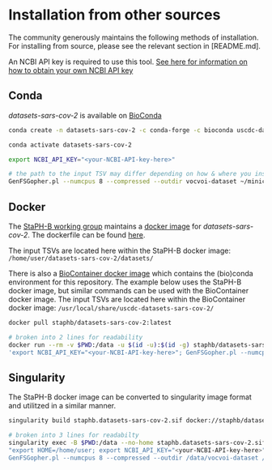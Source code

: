 # Installation from other sources

The community generously maintains the following methods of installation.
For installing from source, please see the relevant section in [README.md].

An NCBI API key is required to use this tool. [See here for information on how to obtain your own NCBI API key](https://ncbiinsights.ncbi.nlm.nih.gov/2017/11/02/new-api-keys-for-the-e-utilities/)

## Conda 
*datasets-sars-cov-2* is available on [BioConda](https://bioconda.github.io/recipes/uscdc-datasets-sars-cov-2/README.html)
```bash
conda create -n datasets-sars-cov-2 -c conda-forge -c bioconda uscdc-datasets-sars-cov-2

conda activate datasets-sars-cov-2

export NCBI_API_KEY="<your-NCBI-API-key-here>"

# the path to the input TSV may differ depending on how & where you installed conda; below is default location for miniconda3 installed on linux
GenFSGopher.pl --numcpus 8 --compressed --outdir vocvoi-dataset ~/miniconda3/envs/datasets-sars-cov-2/share/uscdc-datasets-sars-cov-2/sars-cov-2-voivoc.tsv
```

## Docker
The [StaPH-B working group](https://staphb.org/) maintains a [docker image](https://hub.docker.com/r/staphb/datasets-sars-cov-2) for *datasets-sars-cov-2*. The dockerfile can be found [here](https://github.com/StaPH-B/docker-builds/tree/master/datasets-sars-cov-2/).

The input TSVs are located here within the StaPH-B docker image: `/home/user/datasets-sars-cov-2/datasets/`

There is also a [BioContainer docker image](https://quay.io/repository/biocontainers/uscdc-datasets-sars-cov-2?tab=tags) which contains the (bio)conda environment for this repository. The example below uses the StaPH-B docker image, but similar commands can be used with the BioContainer docker image. The input TSVs are located here within the BioContainer docker image: `/usr/local/share/uscdc-datasets-sars-cov-2/`
```bash
docker pull staphb/datasets-sars-cov-2:latest

# broken into 2 lines for readability
docker run --rm -v $PWD:/data -u $(id -u):$(id -g) staphb/datasets-sars-cov-2:latest /bin/bash -c \
'export NCBI_API_KEY="<your-NCBI-API-key-here>"; GenFSGopher.pl --numcpus 8 --compressed --outdir /data/vocvoi-dataset /home/user/datasets-sars-cov-2/datasets/sars-cov-2-voivoc.tsv'
```

## Singularity
The StaPH-B docker image can be converted to singularity image format and utilitzed in a similar manner.
```bash
singularity build staphb.datasets-sars-cov-2.sif docker://staphb/datasets-sars-cov-2:latest

# broken into 3 lines for readabilty
singularity exec -B $PWD:/data --no-home staphb.datasets-sars-cov-2.sif /bin/bash -c \
"export HOME=/home/user; export NCBI_API_KEY="<your-NCBI-API-key-here>"; \
GenFSGopher.pl --numcpus 8 --compressed --outdir /data/vocvoi-dataset /home/user/datasets-sars-cov-2/datasets/sars-cov-2-voivoc.tsv"
```
